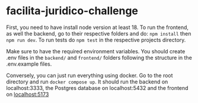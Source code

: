 # facilita-juridico-challenge

First, you need to have install node version at least 18. To run the frontend, as well the backend, go to their respective folders and do: `npm install` then `npm run dev`. To run tests do `npm test` in the respective projects directory.

Make sure to have the required environment variables. You should create .env files in the `backend/` and `frontend/` folders following the structure in the .env.example files.

Conversely, you can just run everything using docker. Go to the root directory and run `docker compose up`. It should run the backend on localhost:3333, the Postgres database on localhost:5432 and the frontend on [localhost:5173](http://localhost:5173/)
